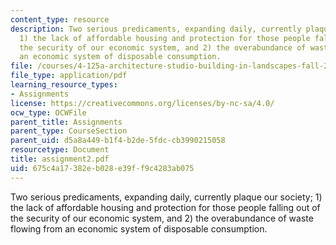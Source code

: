 ```yaml
---
content_type: resource
description: Two serious predicaments, expanding daily, currently plaque our society;
  1) the lack of affordable housing and protection for those people falling out of
  the security of our economic system, and 2) the overabundance of waste flowing from
  an economic system of disposable consumption.
file: /courses/4-125a-architecture-studio-building-in-landscapes-fall-2005/675c4a17382eb028e39ff9c4283ab075_assignment2.pdf
file_type: application/pdf
learning_resource_types:
- Assignments
license: https://creativecommons.org/licenses/by-nc-sa/4.0/
ocw_type: OCWFile
parent_title: Assignments
parent_type: CourseSection
parent_uid: d5a8a449-b1f4-b2de-5fdc-cb3990215058
resourcetype: Document
title: assignment2.pdf
uid: 675c4a17-382e-b028-e39f-f9c4283ab075
---
```

Two serious predicaments, expanding daily, currently plaque our society; 1) the lack of affordable housing and protection for those people falling out of the security of our economic system, and 2) the overabundance of waste flowing from an economic system of disposable consumption.